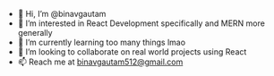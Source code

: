 - 👋 Hi, I’m @binavgautam
- 👀 I’m interested in React Development specifically and MERN more generally
- 🌱 I’m currently learning too many things lmao
- 💞️ I’m looking to collaborate on real world projects using React
- 📫 Reach me at binavgautam512@gmail.com

<!---
binavgautam/binavgautam is a ✨ special ✨ repository because its `README.md` (this file) appears on your GitHub profile.
You can click the Preview link to take a look at your changes.
--->
